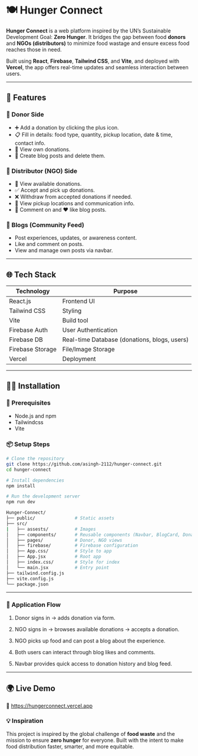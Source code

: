 # 🍽️ Hunger Connect

**Hunger Connect** is a web platform inspired by the UN’s Sustainable Development Goal: **Zero Hunger**. It bridges the gap between food **donors** and **NGOs (distributors)** to minimize food wastage and ensure excess food reaches those in need.

Built using **React**, **Firebase**, **Tailwind CSS**, and **Vite**, and deployed with **Vercel**, the app offers real-time updates and seamless interaction between users.

---

## 🚀 Features

### 👤 Donor Side
- ➕ Add a donation by clicking the plus icon.
- 📋 Fill in details: food type, quantity, pickup location, date & time, contact info.
- 📄 View own donations.
- 📝 Create blog posts and delete them.

### 🏢 Distributor (NGO) Side
- 👀 View available donations.
- ✅ Accept and pick up donations.
- ❌ Withdraw from accepted donations if needed.
- 📍 View pickup locations and communication info.
- 💬 Comment on and ❤️ like blog posts.

### 📝 Blogs (Community Feed)
- Post experiences, updates, or awareness content.
- Like and comment on posts.
- View and manage own posts via navbar.

---

## 🌐 Tech Stack

| Technology     | Purpose                        |
|----------------|--------------------------------|
| React.js       | Frontend UI                    |
| Tailwind CSS   | Styling                        |
| Vite           | Build tool                     |
| Firebase Auth  | User Authentication            |
| Firebase DB    | Real-time Database (donations, blogs, users) |
| Firebase Storage | File/Image Storage          |
| Vercel         | Deployment                     |

---

## 🧑‍💻 Installation

### 🔧 Prerequisites

- Node.js and npm
- Tailwindcss
- Vite

### 📦 Setup Steps

```bash
# Clone the repository
git clone https://github.com/asingh-2112/hunger-connect.git
cd hunger-connect

# Install dependencies
npm install

# Run the development server
npm run dev

Hunger-Connect/
├── public/               # Static assets
├── src/
|   ├── assests/          # Images
│   ├── components/       # Reusable components (Navbar, BlogCard, DonationForm etc.)
│   ├── pages/            # Donor, NGO views
│   ├── firebase/         # Firebase configuration
│   ├── App.css/          # Style to app
│   ├── App.jsx           # Root app
│   ├── index.css/        # Style for index
│   └── main.jsx          # Entry point
├── tailwind.config.js
├── vite.config.js
└── package.json
```
---

### 🧭 Application Flow
1. Donor signs in → adds donation via form.

2. NGO signs in → browses available donations → accepts a donation.

3. NGO picks up food and can post a blog about the experience.

4. Both users can interact through blog likes and comments.

5. Navbar provides quick access to donation history and blog feed.

---

## 🌍 Live Demo
🔗 https://hungerconnect.vercel.app

### 💡 Inspiration
This project is inspired by the global challenge of **food waste** and the mission to ensure **zero hunger** for everyone. Built with the intent to make food distribution faster, smarter, and more equitable.
